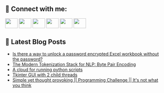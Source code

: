 ## 🔎 Connect with me:
[<img height="32" width="40" src="https://cdn.jsdelivr.net/npm/simple-icons@v5/icons/telegram.svg" />](https://t.me/bullbesh)
[<img height="32" width="40" src="https://cdn.jsdelivr.net/npm/simple-icons@v5/icons/vk.svg" />](https://vk.com/bullbesh)
[<img height="32" width="40" src="https://cdn.jsdelivr.net/npm/simple-icons@v5/icons/twitter.svg" />](https://twitter.com/bullbesh1)
[<img height="32" width="40" src="https://cdn.jsdelivr.net/npm/simple-icons@v5/icons/instagram.svg" />](https://www.instagram.com/bullbesh)
[<img height="32" width="40" src="https://cdn.jsdelivr.net/npm/simple-icons@v5/icons/reddit.svg" />](https://www.reddit.com/user/bullbesh)
[<img height="32" width="40" src="https://cdn.jsdelivr.net/npm/simple-icons@v5/icons/youtube.svg" />](https://www.youtube.com/channel/UCtfjRs6uzgq5mfm8S06WTcg)

## 📕 Latest Blog Posts
<!-- BLOG-POST-LIST:START -->
- [Is there a way to unlock a password encrypted Excel workbook without the password?](https://www.reddit.com/r/Python/comments/vwngc7/is_there_a_way_to_unlock_a_password_encrypted/)
- [The Modern Tokenization Stack for NLP: Byte Pair Encoding](https://www.reddit.com/r/Python/comments/vwn379/the_modern_tokenization_stack_for_nlp_byte_pair/)
- [A cloud for running python scripts](https://www.reddit.com/r/Python/comments/vwmtb1/a_cloud_for_running_python_scripts/)
- [Tkinter GUI with 2 child threads](https://www.reddit.com/r/Python/comments/vwmm27/tkinter_gui_with_2_child_threads/)
- [Simple yet thought provoking || Programming Challenge || It&#39;s not what you think](https://www.reddit.com/r/Python/comments/vwlfse/simple_yet_thought_provoking_programming/)
<!-- BLOG-POST-LIST:END -->
